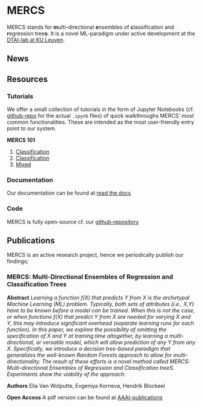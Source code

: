 # MERCS

MERCS stands for **m**ulti-directional **e**nsembles of **c**lassification and **r**egression tree**s**. It is a novel ML-paradigm under active development at the [DTAI-lab at KU Leuven](https://dtai.cs.kuleuven.be/).

## News


## Resources

### Tutorials

We offer a small collection of tutorials in the form of Jupyter Notebooks (cf. [github-repo](https://github.com/eliavw/mercs-v5/tree/master/note/tutorials) for the actual `.ipynb` files) of quick walkthroughs MERCS' most common functionalities. These are intended as the most user-friendly entry point to our system. 

**MERCS 101**
1. [Classification](tutorials/01_mercs_basics_classification.html)
2. [Classification](tutorials/02_mercs_basics_regression.html)
3. [Mixed](tutorials/03_mercs_basics_mixed.html)

### Documentation

Our documentation can be found at [read the docs](https://mercs.readthedocs.io/en/latest/#)

### Code

MERCS is fully open-source cf. our [github-repository](https://github.com/eliavw/mercs-v5/)

## Publications

MERCS is an active research project, hence we periodically publish our findings;

### MERCS: Multi-Directional Ensembles of Regression and Classification Trees

**Abstract**
*Learning a function f(X) that predicts Y from X is the archetypal Machine Learning (ML) problem. Typically, both sets of attributes (i.e., X,Y) have to be known before a model can be trained. When this is not the case, or when functions f(X) that predict Y from X are needed for varying X and Y, this may introduce significant overhead (separate learning runs for each function). In this paper, we explore the possibility of omitting the specification of X and Y at training time altogether, by learning a multi-directional, or versatile model, which will allow prediction of any Y from any X. Specifically, we introduce a decision tree-based paradigm that generalizes the well-known Random Forests approach to allow for multi-directionality. The result of these efforts is a novel method called MERCS: Multi-directional Ensembles of Regression and Classification treeS. Experiments show the viability of the approach.*

**Authors**
Elia Van Wolputte, Evgeniya Korneva, Hendrik Blockeel

**Open Access**
A pdf version can be found at [AAAI-publications](https://www.aaai.org/ocs/index.php/AAAI/AAAI18/paper/viewFile/16875/16735)
